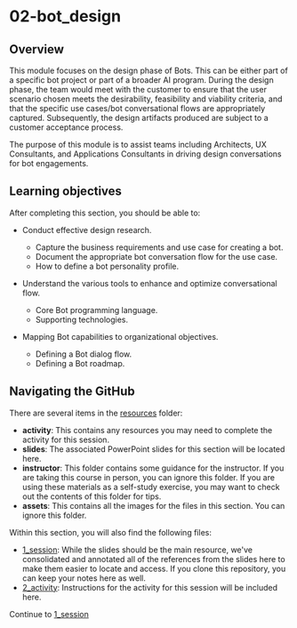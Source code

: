 # 02-bot_design

## Overview
This module focuses on the design phase of Bots. This can be either part of a specific bot project or part of a broader AI program. During the design phase, the team would meet with the customer to ensure that the user scenario chosen meets the desirability, feasibility and viability criteria, and that the specific use cases/bot conversational flows are appropriately captured. Subsequently, the design artifacts produced are subject to a customer acceptance process.

The purpose of this module is to assist teams including Architects, UX Consultants, and Applications Consultants in driving design conversations for bot engagements.

## Learning objectives
After completing this section, you should be able to:

* Conduct effective design research.
    * Capture the business requirements and use case for creating a bot.
    * Document the appropriate bot conversation flow for the use case.
    * How to define a bot personality profile.

* Understand the various tools to enhance and optimize conversational flow.
    * Core Bot programming language.
    * Supporting technologies.
    
* Mapping Bot capabilities to organizational objectives.
    * Defining a Bot dialog flow.
    * Defining a Bot roadmap. 


## Navigating the GitHub
There are several items in the [resources](./resources) folder:
* **activity**: This contains any resources you may need to complete the activity for this session.
* **slides**: The associated PowerPoint slides for this section will be located here.
* **instructor**: This folder contains some guidance for the instructor. If you are taking this course in person, you can ignore this folder. If you are using these materials as a self-study exercise, you may want to check out the contents of this folder for tips.
* **assets**: This contains all the images for the files in this section. You can ignore this folder.


Within this section, you will also find the following files:
* [1_session](./1_session.ipynb): While the slides should be the main resource, we've consolidated and annotated all of the references from the slides here to make them easier to locate and access. If you clone this repository, you can keep your notes here as well.
* [2_activity](./2_activity.md): Instructions for the activity for this session will be included here.

Continue to [1_session](./1_session.ipynb)
